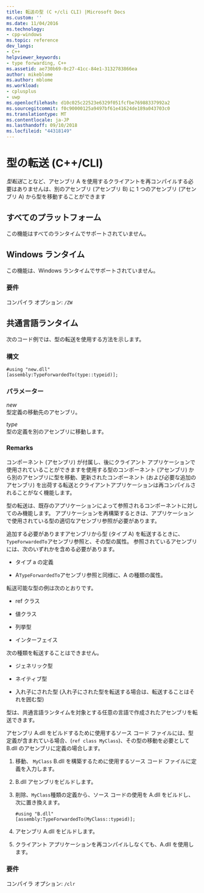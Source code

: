 ```yaml
---
title: 転送の型 (C +/cli CLI) |Microsoft Docs
ms.custom: ''
ms.date: 11/04/2016
ms.technology:
- cpp-windows
ms.topic: reference
dev_langs:
- C++
helpviewer_keywords:
- type forwarding, C++
ms.assetid: ae730b69-0c27-41cc-84e1-3132783866ea
author: mikeblome
ms.author: mblome
ms.workload:
- cplusplus
- uwp
ms.openlocfilehash: d10c025c22523e6329f051fcfbe76988337992a2
ms.sourcegitcommit: f0c90000125a9497bf61e41624de189a043703c0
ms.translationtype: MT
ms.contentlocale: ja-JP
ms.lasthandoff: 09/10/2018
ms.locfileid: "44318149"
---
```

# <a name="type-forwarding-ccli"></a>型の転送 (C++/CLI)

*型転送*ことなど、アセンブリ A を使用するクライアントを再コンパイルする必要はありませんは、別のアセンブリ (アセンブリ B) に 1 つのアセンブリ (アセンブリ A) から型を移動することができます

## <a name="all-platforms"></a>すべてのプラットフォーム

この機能はすべてのランタイムでサポートされていません。

## <a name="windows-runtime"></a>Windows ランタイム

この機能は、Windows ランタイムでサポートされていません。

### <a name="requirements"></a>要件

コンパイラ オプション: `/ZW`

## <a name="common-language-runtime"></a>共通言語ランタイム

次のコード例では、型の転送を使用する方法を示します。

### <a name="syntax"></a>構文

```
#using "new.dll"
[assembly:TypeForwardedTo(type::typeid)];
```

### <a name="parameters"></a>パラメーター

*new*  
型定義の移動先のアセンブリ。

*type*  
型の定義を別のアセンブリに移動します。

### <a name="remarks"></a>Remarks

コンポーネント (アセンブリ) が付属し、後にクライアント アプリケーションで使用されていることができますを使用する型のコンポーネント (アセンブリ) から別のアセンブリに型を移動、更新されたコンポーネント (および必要な追加のアセンブリ) を出荷する転送とクライアントアプリケーションは再コンパイルされることがなく機能します。

型の転送は、既存のアプリケーションによって参照されるコンポーネントに対してのみ機能します。 アプリケーションを再構築するときは、アプリケーションで使用されている型の適切なアセンブリ参照が必要があります。

追加する必要がありますアセンブリから型 (タイプ A) を転送するときに、`TypeForwardedTo`アセンブリ参照と、その型の属性。 参照されているアセンブリには、次のいずれかを含める必要があります。

- タイプ a の定義

- A`TypeForwardedTo`アセンブリ参照と同様に、A の種類の属性。

転送可能な型の例は次のとおりです。

- ref クラス

- 値クラス

- 列挙型

- インターフェイス

次の種類を転送することはできません。

- ジェネリック型

- ネイティブ型

- 入れ子にされた型 (入れ子にされた型を転送する場合は、転送することはそれを囲む型)

型は、共通言語ランタイムを対象とする任意の言語で作成されたアセンブリを転送できます。

アセンブリ A.dll をビルドするために使用するソース コード ファイルには、型定義が含まれている場合、(`ref class MyClass`)、その型の移動を必要として B.dll のアセンブリに定義の場合します。

1. 移動、 `MyClass` B.dll を構築するために使用するソース コード ファイルに定義を入力します。

2. B.dll アセンブリをビルドします。

3. 削除、`MyClass`種類の定義から、ソース コードの使用を A.dll をビルドし、次に置き換えます。

    ```
    #using "B.dll"
    [assembly:TypeForwardedTo(MyClass::typeid)];
    ```

4. アセンブリ A.dll をビルドします。

5. クライアント アプリケーションを再コンパイルしなくても、A.dll を使用します。

### <a name="requirements"></a>要件

コンパイラ オプション: `/clr`